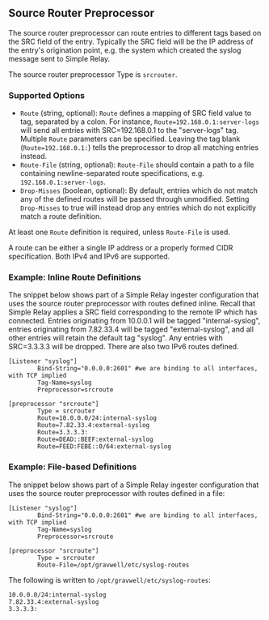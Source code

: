 ## Source Router Preprocessor

The source router preprocessor can route entries to different tags based on the SRC field of the entry. Typically the SRC field will be the IP address of the entry's origination point, e.g. the system which created the syslog message sent to Simple Relay.

The source router preprocessor Type is `srcrouter`.

### Supported Options

* `Route` (string, optional): `Route` defines a mapping of SRC field value to tag, separated by a colon. For instance, `Route=192.168.0.1:server-logs` will send all entries with SRC=192.168.0.1 to the "server-logs" tag. Multiple `Route` parameters can be specified. Leaving the tag blank (`Route=192.168.0.1:`) tells the preprocessor to drop all matching entries instead.
* `Route-File` (string, optional): `Route-File` should contain a path to a file containing newline-separated route specifications, e.g. `192.168.0.1:server-logs`.
* `Drop-Misses` (boolean, optional): By default, entries which do not match any of the defined routes will be passed through unmodified. Setting `Drop-Misses` to true will instead drop any entries which do not explicitly match a route definition.

At least one `Route` definition is required, unless `Route-File` is used.

A route can be either a single IP address or a properly formed CIDR specification. Both IPv4 and IPv6 are supported.

### Example: Inline Route Definitions

The snippet below shows part of a Simple Relay ingester configuration that uses the source router preprocessor with routes defined inline. Recall that Simple Relay applies a SRC field corresponding to the remote IP which has connected. Entries originating from 10.0.0.1 will be tagged "internal-syslog", entries originating from 7.82.33.4 will be tagged "external-syslog", and all other entries will retain the default tag "syslog". Any entries with SRC=3.3.3.3 will be dropped. There are also two IPv6 routes defined.

```
[Listener "syslog"]
        Bind-String="0.0.0.0:2601" #we are binding to all interfaces, with TCP implied
        Tag-Name=syslog
        Preprocessor=srcroute

[preprocessor "srcroute"]
        Type = srcrouter
        Route=10.0.0.0/24:internal-syslog
        Route=7.82.33.4:external-syslog
        Route=3.3.3.3:
        Route=DEAD::BEEF:external-syslog
        Route=FEED:FEBE::0/64:external-syslog
```

### Example: File-based Definitions

The snippet below shows part of a Simple Relay ingester configuration that uses the source router preprocessor with routes defined in a file:

```
[Listener "syslog"]
        Bind-String="0.0.0.0:2601" #we are binding to all interfaces, with TCP implied
        Tag-Name=syslog
        Preprocessor=srcroute

[preprocessor "srcroute"]
        Type = srcrouter
        Route-File=/opt/gravwell/etc/syslog-routes
```

The following is written to `/opt/gravwell/etc/syslog-routes`:

```
10.0.0.0/24:internal-syslog
7.82.33.4:external-syslog
3.3.3.3:
```


